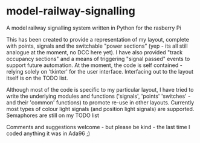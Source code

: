 # model-railway-signalling
A model railway signalling system written in Python for the rasberry Pi

This has been created to provide a representation of my layout, complete with points, signals and the switchable "power sections" 
(yep - its all still analogue at the moment, no DCC here yet). I have also provided "track occupancy sections" and a means of 
triggering "signal passed" events to support future automation. At the moment, the code is self contained - relying solely on
'tkinter' for the user interface. Interfacing out to the layout itself is on the TODO list.

Although most of the code is specific to my particular layout, I have tried to write the underlying modules and functions 
('signals', 'points' 'switches' - and their 'common' functions) to promote re-use in other layouts. Currently most types of
colour light signals (and position light signals) are supported. Semaphores are still on my TODO list

Comments and suggestions welcome - but please be kind - the last time I coded anything it was in Ada96 ;)
